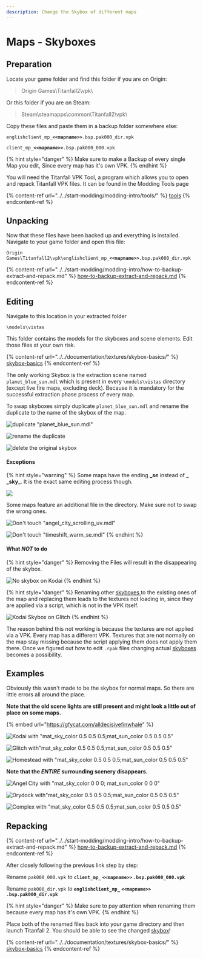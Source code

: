 ```yaml
---
description: Change the Skybox of different maps
---
```


# Maps - Skyboxes

## Preparation

Locate your game folder and find this folder if you are on Origin:

> Origin Games\Titanfall2\vpk\\

Or this folder if you are on Steam:

> Steam\steamapps\common\Titanfall2\vpk\\

Copy these files and paste them in a backup folder somewhere else:

`englishclient_mp_`**`<<mapname>>`**`.bsp.pak000_dir.vpk`

`client_mp_`**`<<mapname>>`**`.bsp.pak000_000.vpk`

{% hint style="danger" %}
Make sure to make a Backup of every single Map you edit, Since every map has it's own VPK.
{% endhint %}

You will need the Titanfall VPK Tool, a program which allows you to open and repack Titanfall VPK files. It can be found in the Modding Tools page

{% content-ref url="../../start-modding/modding-intro/tools/" %}
[tools](../../start-modding/modding-intro/tools/)
{% endcontent-ref %}

## Unpacking

Now that these files have been backed up and everything is installed. Navigate to your game folder and open this file:

`Origin Games\Titanfall2\vpk\englishclient_mp_`**`<<mapname>>`**`.bsp.pak000_dir.vpk`

{% content-ref url="../../start-modding/modding-intro/how-to-backup-extract-and-repack.md" %}
[how-to-backup-extract-and-repack.md](../../start-modding/modding-intro/how-to-backup-extract-and-repack.md)
{% endcontent-ref %}

## Editing

Navigate to this location in your extracted folder

`\models\vistas`

This folder contains the models for the skyboxes and scene elements. Edit those files at your own risk.

{% content-ref url="../../documentation/textures/skybox-basics/" %}
[skybox-basics](../../documentation/textures/skybox-basics/)
{% endcontent-ref %}

The only working Skybox is the extraction scene named `planet_blue_sun.mdl` which is present in every `\models\vistas` directory (except live fire maps, excluding deck). Because it is mandatory for the successful extraction phase process of every map. &#x20;

To swap skyboxes simply duplicate `planet_blue_sun.mdl` and rename the duplicate to the name of the skybox of the map.&#x20;

![duplicate "planet\_blue\_sun.mdl"](../../.gitbook/assets/step-1.PNG)

![rename the duplicate](../../.gitbook/assets/step-2.PNG)

![delete the original skybox](../../.gitbook/assets/step-3.PNG)

#### Exceptions

{% hint style="warning" %}
Some maps have the ending **\_**_**se**_ instead of _ **\_sky**_. It is the exact same editing process though.

![](../../.gitbook/assets/exception.PNG)

Some maps feature an additional file in the directory.  Make sure not to swap the wrong ones.

![Don't touch "angel\_city\_scrolling\_uv.mdl"  ](../../.gitbook/assets/exception-1.PNG)

![Don't touch "timeshift\_warm\_se.mdl"](../../.gitbook/assets/exception-2.PNG)
{% endhint %}

#### What _**NOT**_ to do

{% hint style="danger" %}
Removing the Files will result in the disappearing of the skybox.

![No skybox on Kodai](../../.gitbook/assets/desktop-screenshot-2020.03.01-17.23.57.22.png)
{% endhint %}

{% hint style="danger" %}
Renaming other [skyboxes ](../../documentation/textures/skybox-basics/)to the existing ones of the map and replacing them leads to the textures not loading in, since they are applied via a script, which is not in the VPK itself.&#x20;

![Kodai Skybox on Glitch](../../.gitbook/assets/desktop-screenshot-2020.03.01-17.07.41.44.png)
{% endhint %}

The reason behind this not working is because the textures are not applied via a VPK. Every map has a different VPK. Textures that are not normally on the map stay missing because the script applying them does not apply them there. Once we figured out how to edit `.rpak` files changing actual [skyboxes ](../../documentation/textures/skybox-basics/)becomes a possibility.&#x20;

## Examples

Obviously this wasn't made to be the skybox for normal maps. So there are little errors all around the place.

**Note that the old scene lights are still present and might look a little out of place on some maps.**

{% embed url="https://gfycat.com/alldecisivefinwhale" %}

![Kodai with "mat\_sky\_color 0.5 0.5 0.5;mat\_sun\_color 0.5 0.5 0.5"](../../.gitbook/assets/desktop-screenshot-2020.03.05-17.44.46.45.png)

![Glitch with"mat\_sky\_color 0.5 0.5 0.5;mat\_sun\_color 0.5 0.5 0.5"](../../.gitbook/assets/desktop-screenshot-2020.03.05-17.46.24.61.png)

![Homestead with "mat\_sky\_color 0.5 0.5 0.5;mat\_sun\_color 0.5 0.5 0.5"](../../.gitbook/assets/desktop-screenshot-2020.03.05-17.18.16.92.png)

**Note that the **_**ENTIRE**_** surrounding scenery disappears.**

![Angel City with "mat\_sky\_color 0 0 0; mat\_sun\_color 0 0 0" ](../../.gitbook/assets/desktop-screenshot-2020.03.04-18.47.58.92.png)

![Drydock with"mat\_sky\_color 0.5 0.5 0.5;mat\_sun\_color 0.5 0.5 0.5"](../../.gitbook/assets/desktop-screenshot-2020.03.05-17.27.28.28.png)

![Complex with "mat\_sky\_color 0.5 0.5 0.5;mat\_sun\_color 0.5 0.5 0.5"](../../.gitbook/assets/desktop-screenshot-2020.03.05-17.20.31.33.png)

## Repacking

{% content-ref url="../../start-modding/modding-intro/how-to-backup-extract-and-repack.md" %}
[how-to-backup-extract-and-repack.md](../../start-modding/modding-intro/how-to-backup-extract-and-repack.md)
{% endcontent-ref %}

After closely following the previous link step by step:

Rename `pak000_000.vpk` _to_ **`client_mp_`  `<<mapname>>`  `.bsp.pak000_000.vpk`**

Rename `pak000_dir.vpk` _to_ **`englishclient_mp_`  `<<mapname>>`** **`.bsp.pak000_dir.vpk`**

{% hint style="danger" %}
Make sure to pay attention when renaming them because every map has it's own VPK.
{% endhint %}

Place both of the renamed files back into your game directory and then launch Titanfall 2. You should be able to see the changed [skybox](../../documentation/textures/skybox-basics/)!

{% content-ref url="../../documentation/textures/skybox-basics/" %}
[skybox-basics](../../documentation/textures/skybox-basics/)
{% endcontent-ref %}
